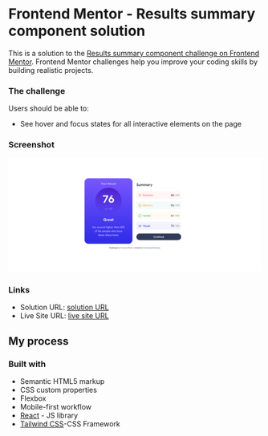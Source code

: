 # Frontend Mentor - Results summary component solution

This is a solution to the [Results summary component challenge on Frontend Mentor](https://www.frontendmentor.io/challenges/results-summary-component-CE_K6s0maV). Frontend Mentor challenges help you improve your coding skills by building realistic projects. 



### The challenge

Users should be able to:


- See hover and focus states for all interactive elements on the page

### Screenshot

![](./result/src/assets/images/screenshot.png)





### Links

- Solution URL: [solution URL](https://github.com/IndranjanaChatterjee/Results-summary-component)
- Live Site URL: [live site URL](https://faq-accordion-drab.vercel.app/)


## My process

### Built with

- Semantic HTML5 markup
- CSS custom properties
- Flexbox
- Mobile-first workflow
- [React](https://reactjs.org/) - JS library
- [Tailwind CSS](https://tailwindcss.com/)-CSS Framework
